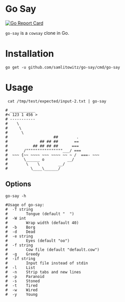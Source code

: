 # Go Say
[![Go Report Card](https://goreportcard.com/badge/github.com/samlitowitz/go-say)](https://goreportcard.com/report/github.com/samlitowitz/go-say)

`go-say` is a `cowsay` clone in Go.

# Installation
`go get -u github.com/samlitowitz/go-say/cmd/go-say`

# Usage
```shell
 cat /tmp/test/expected/input-2.txt | go-say

# ___________
#< 123 1 456 >
# -----------
#    \
#     \
#      \
#                    ##        .
#              ## ## ##       ==
#           ## ## ## ##      ===
#       /""""""""""""""""___/ ===
#  ~~~ {~~ ~~~~ ~~~ ~~~~ ~~ ~ /  ===- ~~~
#       \______ o          __/
#        \    \        __/
#          \____\______/
```

## Options
```shell
go-say -h

#Usage of go-say:
#  -T string
#        Tongue (default "  ")
#  -W int
#        Wrap width (default 40)
#  -b    Borg
#  -d    Dead
#  -e string
#        Eyes (default "oo")
#  -f string
#        Cow file (default "default.cow")
#  -g    Greedy
#  -if string
#        Input file instead of stdin
#  -l    List
#  -n    Strip tabs and new lines
#  -p    Paranoid
#  -s    Stoned
#  -t    Tired
#  -w    Wired
#  -y    Young
```
